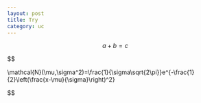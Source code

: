 ```yaml
---
layout: post
title: Try
category: uc
---
```


$$a+b=c$$


$$

\mathcal{N}(\mu,\sigma^2)=\frac{1}{\sigma\sqrt{2\pi}}e^{-\frac{1}{2}\left(\frac{x-\mu}{\sigma}\right)^2}

$$

